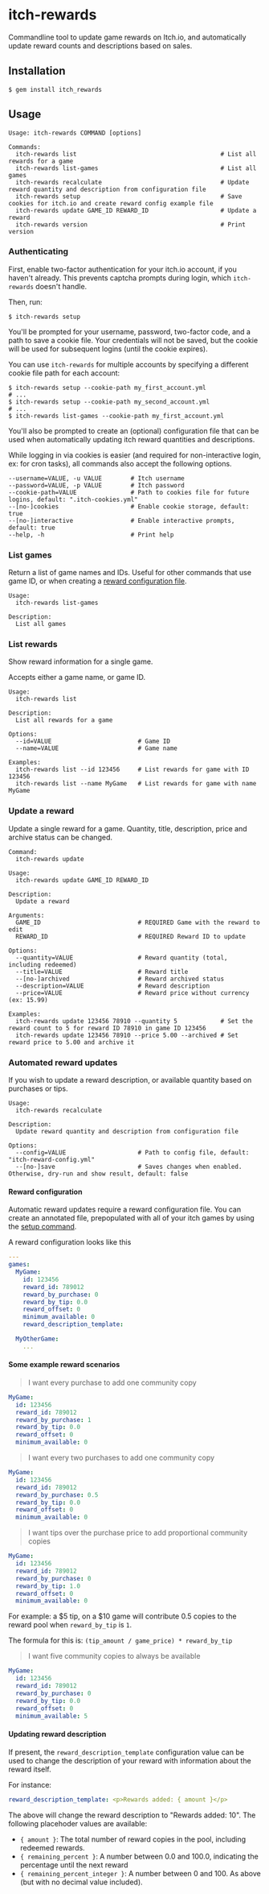 # itch-rewards

Commandline tool to update game rewards on Itch.io, and automatically update reward counts and descriptions based on sales.

## Installation

    $ gem install itch_rewards

## Usage

```shell
Usage: itch-rewards COMMAND [options]

Commands:
  itch-rewards list                                        # List all rewards for a game
  itch-rewards list-games                                  # List all games
  itch-rewards recalculate                                 # Update reward quantity and description from configuration file
  itch-rewards setup                                       # Save cookies for itch.io and create reward config example file
  itch-rewards update GAME_ID REWARD_ID                    # Update a reward
  itch-rewards version                                     # Print version
```

### Authenticating

First, enable two-factor authentication for your itch.io account, if you haven't already. This prevents captcha prompts during login, which `itch-rewards` doesn't handle.

Then, run:

```shell
$ itch-rewards setup
```

You'll be prompted for your username, password, two-factor code, and a path to save a cookie file. Your credentials will not be saved, but the cookie will be used for subsequent logins (until the cookie expires).

You can use `itch-rewards` for multiple accounts by specifying a different cookie file path for each account:

```shell
$ itch-rewards setup --cookie-path my_first_account.yml
# ...
$ itch-rewards setup --cookie-path my_second_account.yml
# ...
$ itch-rewards list-games --cookie-path my_first_account.yml
```

You'll also be prompted to create an (optional) configuration file that can be used when automatically updating itch reward quantities and descriptions.

While logging in via cookies is easier (and required for non-interactive login, ex: for cron tasks), all commands also accept the following options.

```shell
--username=VALUE, -u VALUE        # Itch username
--password=VALUE, -p VALUE        # Itch password
--cookie-path=VALUE               # Path to cookies file for future logins, default: ".itch-cookies.yml"
--[no-]cookies                    # Enable cookie storage, default: true
--[no-]interactive                # Enable interactive prompts, default: true
--help, -h                        # Print help
```

### List games

Return a list of game names and IDs. Useful for other commands that use game ID, or when creating a [reward configuration file](#reward-configuration).


```shell
Usage:
  itch-rewards list-games

Description:
  List all games
```


### List rewards

Show reward information for a single game.

Accepts either a game name, or game ID.
```shell
Usage:
  itch-rewards list

Description:
  List all rewards for a game

Options:
  --id=VALUE                        # Game ID
  --name=VALUE                      # Game name

Examples:
  itch-rewards list --id 123456     # List rewards for game with ID 123456
  itch-rewards list --name MyGame   # List rewards for game with name MyGame
```

### Update a reward

Update a single reward for a game. Quantity, title, description, price and archive status can be changed.

```shell
Command:
  itch-rewards update

Usage:
  itch-rewards update GAME_ID REWARD_ID

Description:
  Update a reward

Arguments:
  GAME_ID                           # REQUIRED Game with the reward to edit
  REWARD_ID                         # REQUIRED Reward ID to update

Options:
  --quantity=VALUE                  # Reward quantity (total, including redeemed)
  --title=VALUE                     # Reward title
  --[no-]archived                   # Reward archived status
  --description=VALUE               # Reward description
  --price=VALUE                     # Reward price without currency (ex: 15.99)

Examples:
  itch-rewards update 123456 78910 --quantity 5            # Set the reward count to 5 for reward ID 78910 in game ID 123456
  itch-rewards update 123456 78910 --price 5.00 --archived # Set reward price to 5.00 and archive it
```

### Automated reward updates

If you wish to update a reward description, or available quantity based on purchases or tips.

```shell
Usage:
  itch-rewards recalculate

Description:
  Update reward quantity and description from configuration file

Options:
  --config=VALUE                    # Path to config file, default: "itch-reward-config.yml"
  --[no-]save                       # Saves changes when enabled. Otherwise, dry-run and show result, default: false
```


#### Reward configuration

Automatic reward updates require a reward configuration file. You can create an annotated file, prepopulated with all of your itch games by using the [setup command](#authenticating).

A reward configuration looks like this

```yml
---
games:
  MyGame:
    id: 123456
    reward_id: 789012
    reward_by_purchase: 0
    reward_by_tip: 0.0
    reward_offset: 0
    minimum_available: 0
    reward_description_template:

  MyOtherGame:
    ...
```

#### Some example reward scenarios

> I want every purchase to add one community copy

```yml
MyGame:
  id: 123456
  reward_id: 789012
  reward_by_purchase: 1
  reward_by_tip: 0.0
  reward_offset: 0
  minimum_available: 0
```


> I want every two purchases to add one community copy
```yml
MyGame:
  id: 123456
  reward_id: 789012
  reward_by_purchase: 0.5
  reward_by_tip: 0.0
  reward_offset: 0
  minimum_available: 0
```

> I want tips over the purchase price to add proportional community copies


```yml
MyGame:
  id: 123456
  reward_id: 789012
  reward_by_purchase: 0
  reward_by_tip: 1.0
  reward_offset: 0
  minimum_available: 0
```

For example: a $5 tip, on a $10 game will contribute 0.5 copies to the reward pool when `reward_by_tip` is `1`.

The formula for this is: `(tip_amount / game_price) * reward_by_tip`


> I want five community copies to always be available

```yml
MyGame:
  id: 123456
  reward_id: 789012
  reward_by_purchase: 0
  reward_by_tip: 0.0
  reward_offset: 0
  minimum_available: 5
```

#### Updating reward description

If present, the `reward_description_template` configuration value can be used to change the description of your reward with information about the reward itself.

For instance: 

```yml
reward_description_template: <p>Rewards added: { amount }</p>
```

The above will change the reward description to "Rewards added: 10".
The following placehoder values are available:
  * `{ amount }`: The total number of reward copies in the pool, including redeemed rewards.
  * `{ remaining_percent }`: A number between 0.0 and 100.0, indicating the percentage until the next reward
  * `{ remaining_percent_integer }`: A number between 0 and 100. As above (but with no decimal value included).
